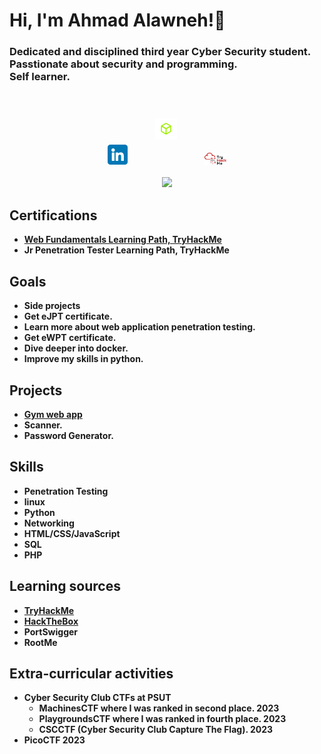 <h1>Hi, I'm Ahmad Alawneh!👋</h1>
<h3>Dedicated and disciplined third year Cyber Security student.
<br>Passtionate about security and programming.<br>
Self learner.</h3>
<div align="center" dir="auto">
  <a href="https://www.linkedin.com/in/ahmad-alawneh-81440952/" style="text-decoration: none;" >
    <img src="https://github.com/AhmadAlawneh3/AhmadAlawneh3/blob/main/linkedin.png" width="32px" style="max-width: 100%;">
  </a>
  <a href="https://app.hackthebox.com/users/1109720" style="text-decoration: none;">
    <img src="https://github.com/AhmadAlawneh3/AhmadAlawneh3/blob/main/HTB.png" width="35px" style="max-width: 100%; margin: 40px;">
  </a>
  <a href="https://tryhackme.com/p/4L4WN3.H4CK"style="text-decoration: none;">
    <img src="https://github.com/AhmadAlawneh3/AhmadAlawneh3/blob/main/THM.png" width="35px" style="max-width: 100%;">
  </a>
  <br>
  <br>
  <img src="https://www.hackthebox.com/badge/image/1109720" >
  <script src="https://tryhackme.com/badge/1472507"></script>
</div>
<h2>Certifications</h2>

- <b>[Web Fundamentals Learning Path, TryHackMe](https://tryhackme-certificates.s3-eu-west-1.amazonaws.com/THM-LO0IFJ4FUE.png)</b>
- <b>Jr Penetration Tester Learning Path, TryHackMe</b>

<h2>Goals</h2>

- <b> Side projects <b>
- <b> Get eJPT certificate. </b>
- <b> Learn more about web application penetration testing. </b>
- <b> Get eWPT certificate. </b>
- <b> Dive deeper into docker. </b>
- <b> Improve my skills in python. </b>

<h2>Projects</h2>

- <b> [Gym web app](https://github.com/AhmadAlawneh3/Gym-web-app) </b>
- <b> Scanner. </b>
- <b> Password Generator. </b>

<h2>Skills</h2>

- Penetration Testing
- linux
- Python
- Networking
- HTML/CSS/JavaScript
- SQL
- PHP

<h2>Learning sources</h2>

- [TryHackMe](https://tryhackme.com/p/4L4WN3.H4CK)
- [HackTheBox](https://app.hackthebox.com/users/1109720)
- PortSwigger
- RootMe

<h2>Extra-curricular activities</h2>

- <b> Cyber Security Club CTFs at PSUT </b>
  - <b> MachinesCTF where I was ranked in second place.  2023 </b>
  - <b> PlaygroundsCTF where I was ranked in fourth place.  2023 </b>
  - <b> CSCCTF (Cyber Security Club Capture The Flag).  2023 </b>
- <b> PicoCTF 2023 </b>

<!--
**AhmadAlawneh3/AhmadAlawneh3** is a ✨ _special_ ✨ repository because its `README.md` (this file) appears on your GitHub profile.

Here are some ideas to get you started:

- 🔭 I’m currently working on ...
- 🌱 I’m currently learning ...
- 👯 I’m looking to collaborate on ...
- 🤔 I’m looking for help with ...
- 💬 Ask me about ...
- 📫 How to reach me: ...
- 😄 Pronouns: ...
- ⚡ Fun fact: ...
-->
